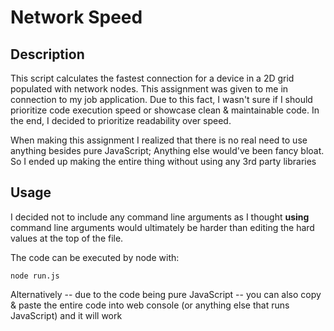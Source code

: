 # Network Speed

## Description

This script calculates the fastest connection for a device in a 2D grid 
populated with network nodes. This assignment was given to me in connection 
to my job application. Due to this fact, I wasn't sure if I should prioritize
code execution speed or showcase clean & maintainable code. In the end, I decided
to prioritize readability over speed.

When making this assignment I realized that there is no real need to use
anything besides pure JavaScript; Anything else would've been fancy bloat. So
I ended up making the entire thing without using any 3rd party libraries

## Usage
I decided not to include any command line arguments as I thought **using** command line
arguments would ultimately be harder than editing the hard values at the top of the file.

The code can be executed by node with:
```
node run.js
```
Alternatively -- due to the code being pure JavaScript -- you can also
copy & paste the entire code into web console (or anything
else that runs JavaScript) and it will work
